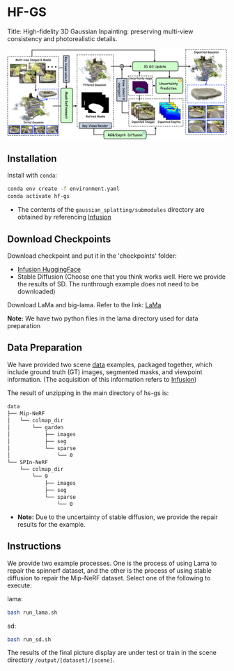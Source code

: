 # HF-GS

Title: High-fidelity 3D Gaussian Inpainting: preserving multi-view consistency and photorealistic details.

![Pipeline](assets/pipeline.jpg)
## Installation
Install with `conda`: 
```bash
conda env create -f environment.yaml
conda activate hf-gs
```
* The contents of the `gaussian_splatting/submodules` directory are obtained by referencing  [Infusion](https://github.com/ali-vilab/Infusion)
## Download Checkpoints
Download checkpoint and put it in the 'checkpoints' folder: 
* [Infusion HuggingFace](https://huggingface.co/Johanan0528/Infusion/tree/main)
* Stable Diffusion (Choose one that you think works well. Here we provide the results of SD. The runthrough example does not need to be downloaded)

Download LaMa and big-lama. Refer to the link: [LaMa](https://github.com/advimman/lama)

**Note:** We have two python files in the lama directory used for data preparation

## Data Preparation

We have provided two scene [data](https://www.jianguoyun.com/p/DX2ZoOYQv6OSDRiW8YEGIAA) examples, packaged together, which include ground truth (GT) images, segmented masks, and viewpoint information. (The acquisition of this information refers to [Infusion](https://github.com/ali-vilab/Infusion))

The result of unzipping in the main directory of hs-gs is: 

```text
data
├── Mip-NeRF
│   └── colmap_dir
│       └── garden
│           ├── images
│           ├── seg
│           └── sparse
│               └── 0
└── SPIn-NeRF
    └── colmap_dir
        └── 9
            ├── images
            ├── seg
            └── sparse
                └── 0
```

- **Note:** Due to the uncertainty of stable diffusion, we provide the repair results for the example.

## Instructions

We provide two example processes. One is the process of using Lama to repair the spinnerf dataset, and the other is the process of using stable diffusion to repair the Mip-NeRF dataset. Select one of the following to execute:

lama:

```bash
bash run_lama.sh
```

sd:

```bash
bash run_sd.sh
```

The results of the final picture display are under test or train in the scene directory `/output/[dataset]/[scene]`.


